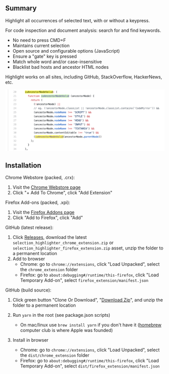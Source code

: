 Summary
--

Highlight all occurrences of selected text, with or without a keypress.

For code inspection and document analysis: search for and find keywords.

- No need to press CMD+F
- Maintains current selection
- Open source and configurable options (JavaScript)
- Ensure a "gate" key is pressed
- Match whole word and/or case-insensitive
- Blacklist bad hosts and ancestor HTML nodes

Highlight works on all sites, including GitHub, StackOverflow, HackerNews, etc.

<img src='src/images/screenshot_example.png' width='640' />

Installation
--

Chrome Webstore (packed, .crx):

1. Visit the [Chrome Webstore page](https://chrome.google.com/webstore/detail/selection-highlighter/nepmkgohgoagfgcoegjaggacodcpdibj)
2. Click "+ Add To Chrome", click "Add Extension"

Firefox Add-ons (packed, .xpi):
1. Visit the [Firefox Addons page](https://addons.mozilla.org/en-US/firefox/addon/selection-highlighter-v2/)
2. Click "Add to Firefox", click "Add"

GitHub (latest release):
1. Click [Releases](https://github.com/neaumusic/selection-highlighter/releases), download the latest `selection_highlighter_chrome_extension.zip` or `selection_highlighter_firefox_extension.zip` asset, unzip the folder to a permanent location
2. Add to browser
    - Chrome: go to `chrome://extensions`, click "Load Unpacked", select the `chrome_extension` folder
    - Firefox: go to `about:debugging#/runtime/this-firefox`, click "Load Temporary Add-on", select `firefox_extension/manifest.json`

GitHub (build source):
1. Click green button "Clone Or Download", "[Download Zip](https://github.com/neaumusic/selection-highlighter/archive/master.zip)", and unzip the folder to a permanent location
2. Run `yarn` in the root (see package.json scripts)
    - On mac/linux use `brew install yarn` if you don't have it ([homebrew](https://brew.sh/) computer club is where Apple was founded)

3. Install in browser
    - Chrome: go to `chrome://extensions`, click "Load Unpacked", select the `dist/chrome_extension` folder
    - Firefox: go to `about:debugging#/runtime/this-firefox`, click "Load Temporary Add-on", select `dist/firefox_extension/manifest.json`
